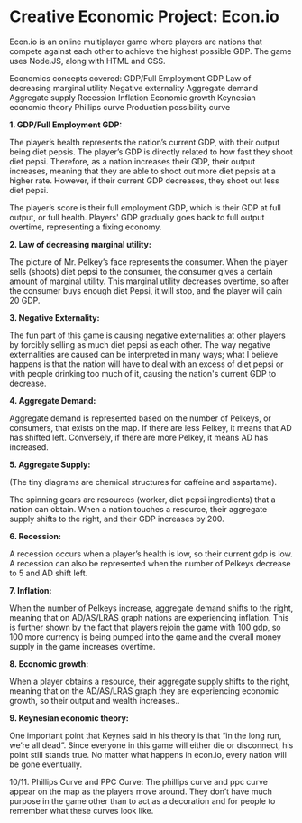 # Creative Economic Project: Econ.io

Econ.io is an online multiplayer game where players are nations that compete against each other to achieve the highest possible GDP. The game uses Node.JS, along with HTML and CSS.

Economics concepts covered:
GDP/Full Employment GDP
Law of decreasing marginal utility
Negative externality
Aggregate demand
Aggregate supply
Recession
Inflation
Economic growth
Keynesian economic theory
Phillips curve
Production possibility curve


**1. GDP/Full Employment GDP:**

The player’s health represents the nation’s current GDP, with their output being diet pepsis. The player’s GDP is directly related to how fast they shoot diet pepsi. Therefore, as a nation increases their GDP, their output increases, meaning that they are able to shoot out more diet pepsis at a higher rate. However, if their current GDP decreases, they shoot out less diet pepsi.

The player’s score is their full employment GDP, which is their GDP at full output, or full health. Players' GDP gradually goes back to full output overtime, representing a fixing economy. 




**2. Law of decreasing marginal utility:**

The picture of Mr. Pelkey’s face represents the consumer. When the player sells (shoots) diet pepsi to the consumer, the consumer gives a certain amount of marginal utility. This marginal utility decreases overtime, so after the consumer buys enough diet Pepsi, it will stop, and the player will gain 20 GDP.

**3. Negative Externality:**

The fun part of this game is causing negative externalities at other players by forcibly selling as much diet pepsi as each other. The way negative externalities are caused can be interpreted in many ways; what I believe happens is that the nation will have to deal with an excess of diet pepsi or with people drinking too much of it, causing the nation's current GDP to decrease.

**4. Aggregate Demand:**

Aggregate demand is represented based on the number of Pelkeys, or consumers, that exists on the map. If there are less Pelkey, it means that AD has shifted left. Conversely, if there are more Pelkey, it means AD has increased.


**5. Aggregate Supply:**


(The tiny diagrams are chemical structures for caffeine and aspartame).


The spinning gears are resources (worker, diet pepsi ingredients) that a nation can obtain. When a nation touches a resource, their aggregate supply shifts to the right, and their GDP increases by 200.

**6. Recession:**

A recession occurs when a player’s health is low, so their current gdp is low. A recession can also be represented when the number of Pelkeys decrease to 5 and AD shift left.

**7. Inflation:**

When the number of Pelkeys increase, aggregate demand shifts to the right, meaning that on AD/AS/LRAS graph nations are experiencing inflation. This is further shown by the fact that players rejoin the game with 100 gdp, so 100 more currency is being pumped into the game and the overall money supply in the game increases overtime.

**8. Economic growth:**

When a player obtains a resource, their aggregate supply shifts to the right, meaning that on the AD/AS/LRAS graph they are experiencing economic growth, so their output and wealth increases.. 

**9. Keynesian economic theory:**

One important point that Keynes said in his theory is that “in the long run, we’re all dead”. Since everyone in this game will either die or disconnect, his point still stands true. No matter what happens in econ.io, every nation will be gone eventually.






10/11. Phillips Curve and PPC Curve:
The phillips curve and ppc curve appear on the map as the players move around. They don’t have much purpose in the game other than to act as a decoration and for people to remember what these curves look like.

